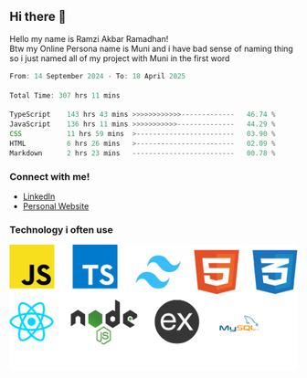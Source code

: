 ## Hi there 👋
Hello my name is Ramzi Akbar Ramadhan!\
Btw my Online Persona name is Muni and i have bad sense of naming thing so i just named all of my project with Muni in the first word
<!--START_SECTION:Muni-->

```Javascript
From: 14 September 2024 - To: 18 April 2025

Total Time: 307 hrs 11 mins

TypeScript    143 hrs 43 mins >>>>>>>>>>>>-------------   46.74 %
JavaScript    136 hrs 11 mins >>>>>>>>>>>--------------   44.29 %
CSS           11 hrs 59 mins  >------------------------   03.90 %
HTML          6 hrs 26 mins   >------------------------   02.09 %
Markdown      2 hrs 23 mins   -------------------------   00.78 %
```

<!--END_SECTION:Muni-->
### Connect with me!
* [LinkedIn](https://www.linkedin.com/in/ramzi-akbar-ramadhan-b8b05a243/)
* [Personal Website](https://www.muniporto.my.id/)
### Technology i often use
![Technology List](assets/techlist.png)

